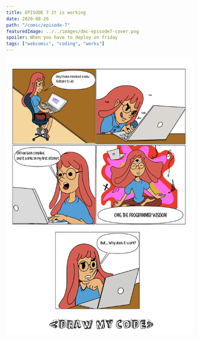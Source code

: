 ```yaml
---
title: EPISODE 7 It is working
date: 2020-08-26
path: "/comic/episode-7"
featuredImage: ../../images/dmc-episode7-cover.png
spoiler: When you have to deploy on friday
tags: ["webcomic", "coding", "works"]
---
```


![Comic 6](../../images/dmc-episode-7.png)
